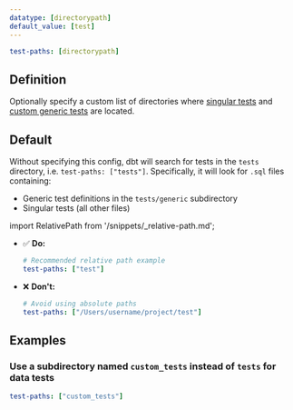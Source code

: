 ```yaml
---
datatype: [directorypath]
default_value: [test]
---
```


<File name='dbt_project.yml'>

```yml
test-paths: [directorypath]
```

</File>

## Definition

Optionally specify a custom list of directories where [singular tests](/docs/build/data-tests#singular-data-tests) and [custom generic tests](/docs/build/data-tests#generic-data-tests) are located.


## Default
Without specifying this config, dbt will search for tests in the `tests` directory, i.e. `test-paths: ["tests"]`. Specifically, it will look for `.sql` files containing:
- Generic test definitions in the `tests/generic` subdirectory
- Singular tests (all other files)

import RelativePath from '/snippets/_relative-path.md';

<RelativePath 
path="test-paths"
absolute="/Users/username/project/test"
/>

- ✅ **Do:**
    ```yml
    # Recommended relative path example
    test-paths: ["test"]
    ```

- ❌ **Don't:**
    ```yml
    # Avoid using absolute paths
    test-paths: ["/Users/username/project/test"]
    ```

## Examples
### Use a subdirectory named `custom_tests` instead of `tests` for data tests

<File name='dbt_project.yml'>

```yml
test-paths: ["custom_tests"]
```

</File>
